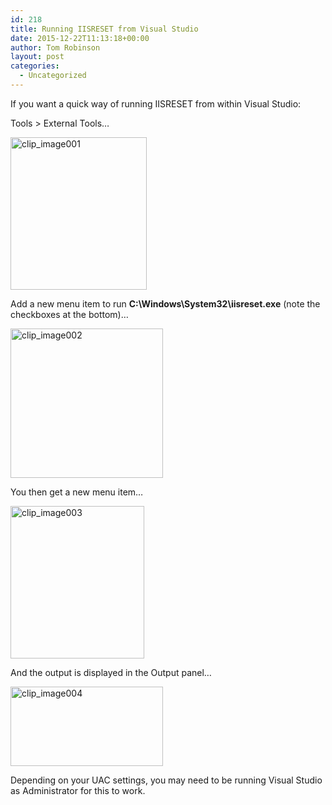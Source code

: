 ```yaml
---
id: 218
title: Running IISRESET from Visual Studio
date: 2015-12-22T11:13:18+00:00
author: Tom Robinson
layout: post
categories:
  - Uncategorized
---
```

If you want a quick way of running IISRESET from within Visual Studio: 

Tools > External Tools… 

[<img title="clip_image001" style="border-top: 0px; border-right: 0px; background-image: none; border-bottom: 0px; padding-top: 0px; padding-left: 0px; border-left: 0px; margin: 0px; display: inline; padding-right: 0px" border="0" alt="clip_image001" src="https://www.tjrobinson.net/wp-content/uploads/2015/12/clip_image001_thumb.png" width="218" height="244" />](https://www.tjrobinson.net/wp-content/uploads/2015/12/clip_image001.png) 

Add a new menu item to run **C:\Windows\System32\iisreset.exe** (note the checkboxes at the bottom)… 

[<img title="clip_image002" style="border-top: 0px; border-right: 0px; background-image: none; border-bottom: 0px; padding-top: 0px; padding-left: 0px; border-left: 0px; margin: 0px; display: inline; padding-right: 0px" border="0" alt="clip_image002" src="https://www.tjrobinson.net/wp-content/uploads/2015/12/clip_image002_thumb.png" width="244" height="239" />](https://www.tjrobinson.net/wp-content/uploads/2015/12/clip_image002.png) 

You then get a new menu item… 

[<img title="clip_image003" style="border-top: 0px; border-right: 0px; background-image: none; border-bottom: 0px; padding-top: 0px; padding-left: 0px; border-left: 0px; margin: 0px; display: inline; padding-right: 0px" border="0" alt="clip_image003" src="https://www.tjrobinson.net/wp-content/uploads/2015/12/clip_image003_thumb.png" width="214" height="244" />](https://www.tjrobinson.net/wp-content/uploads/2015/12/clip_image003.png) 

And the output is displayed in the Output panel… 

[<img title="clip_image004" style="border-top: 0px; border-right: 0px; background-image: none; border-bottom: 0px; padding-top: 0px; padding-left: 0px; border-left: 0px; display: inline; padding-right: 0px" border="0" alt="clip_image004" src="https://www.tjrobinson.net/wp-content/uploads/2015/12/clip_image004_thumb.png" width="244" height="127" />](https://www.tjrobinson.net/wp-content/uploads/2015/12/clip_image004.png) 

Depending on your UAC settings, you may need to be running Visual Studio as Administrator for this to work.